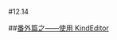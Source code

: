 #12.14

##[番外篇之——使用 KindEditor](https://github.com/nswbmw/N-blog/wiki/%E7%95%AA%E5%A4%96%E7%AF%87%E4%B9%8B%E2%80%94%E2%80%94%E4%BD%BF%E7%94%A8-KindEditor)